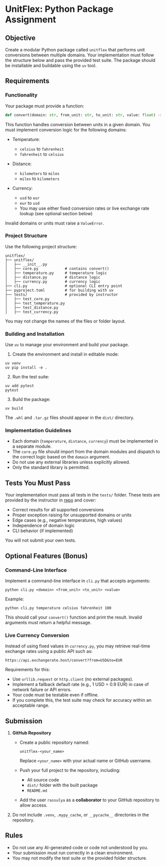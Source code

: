 # UnitFlex: Python Package Assignment

## Objective

Create a modular Python package called `unitflex` that performs unit conversions between multiple domains. Your implementation must follow the structure below and pass the provided test suite. The package should be installable and buildable using the `uv` tool.

## Requirements

### Functionality

Your package must provide a function:

```python
def convert(domain: str, from_unit: str, to_unit: str, value: float) -> float
```

This function handles conversion between units in a given domain. You must implement conversion logic for the following domains:

* Temperature:

  * `celsius` to `fahrenheit`
  * `fahrenheit` to `celsius`
* Distance:

  * `kilometers` to `miles`
  * `miles` to `kilometers`
* Currency:

  * `usd` to `eur`
  * `eur` to `usd`
  * You may use either fixed conversion rates or live exchange rate lookup (see optional section below)

Invalid domains or units must raise a `ValueError`.

### Project Structure

Use the following project structure:

```
unitflex/
├── unitflex/
│   ├── __init__.py
│   ├── core.py            # contains convert()
│   ├── temperature.py     # temperature logic
│   ├── distance.py        # distance logic
│   ├── currency.py        # currency logic
├── cli.py                 # optional CLI entry point
├── pyproject.toml         # for building with uv
├── tests/                 # provided by instructor
│   ├── test_core.py
│   ├── test_temperature.py
│   ├── test_distance.py
│   ├── test_currency.py
```

You may not change the names of the files or folder layout.

### Building and Installation

Use `uv` to manage your environment and build your package.

1. Create the environment and install in editable mode:

```
uv venv
uv pip install -e .
```

2. Run the test suite:

```
uv add pytest
pytest
```

3. Build the package:

```
uv build
```

The `.whl` and `.tar.gz` files should appear in the `dist/` directory.

### Implementation Guidelines

* Each domain (`temperature`, `distance`, `currency`) must be implemented in a separate module.
* The `core.py` file should import from the domain modules and dispatch to the correct logic based on the `domain` argument.
* Do not use any external libraries unless explicitly allowed.
* Only the standard library is permitted.

## Tests You Must Pass

Your implementation must pass all tests in the `tests/` folder. These tests are provided by the instructor in [repo](https://github.com/rassulya/unitflex) and cover:

* Correct results for all supported conversions
* Proper exception raising for unsupported domains or units
* Edge cases (e.g., negative temperatures, high values)
* Independence of domain logic
* CLI behavior (if implemented)

You will not submit your own tests. 

## Optional Features (Bonus)

### Command-Line Interface

Implement a command-line interface in `cli.py` that accepts arguments:

```
python cli.py <domain> <from_unit> <to_unit> <value>
```

Example:

```
python cli.py temperature celsius fahrenheit 100
```

This should call your `convert()` function and print the result. Invalid arguments must return a helpful message.

### Live Currency Conversion

Instead of using fixed values in `currency.py`, you may retrieve real-time exchange rates using a public API such as:

```
https://api.exchangerate.host/convert?from=USD&to=EUR
```

Requirements for this:

* Use `urllib.request` or `http.client` (no external packages).
* Implement a fallback default rate (e.g., 1 USD = 0.9 EUR) in case of network failure or API errors.
* Your code must be testable even if offline.
* If you complete this, the test suite may check for accuracy within an acceptable range.

## Submission

1. **GitHub Repository**

   * Create a public repository named:

     ```
     unitflex-<your_name>
     ```

     Replace `<your_name>` with your actual name or GitHub username.

   * Push your full project to the repository, including:

     * All source code
     * `dist/` folder with the built package
     * `README.md`

   * Add the user `rassulya` as a **collaborator** to your GitHub repository to allow access.

2. Do not include `.venv`, `.mypy_cache`, or `__pycache__` directories in the repository.

## Rules

* Do not use any AI-generated code or code not understood by you.
* Your submission must run correctly in a clean environment.
* You may not modify the test suite or the provided folder structure.

